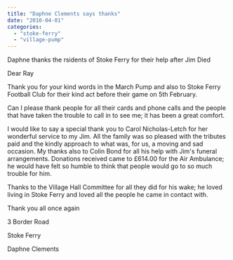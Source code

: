 ```yaml
---
title: "Daphne Clements says thanks"
date: "2010-04-01"
categories: 
  - "stoke-ferry"
  - "village-pump"
---
```


Daphne thanks the rsidents of Stoke Ferry for their help after Jim Died

Dear Ray

Thank you for your kind words in the March Pump and also to Stoke Ferry Football Club for their kind act before their game on 5th February.

Can I please thank people for all their cards and phone calls and the people that have taken the trouble to call in to see me; it has been a great comfort.

I would like to say a special thank you to Carol Nicholas-Letch for her wonderful service to my Jim. All the family was so pleased with the tributes paid and the kindly approach to what was, for us, a moving and sad occasion. My thanks also to Colin Bond for all his help with Jim's funeral arrangements. Donations received came to £614.00 for the Air Ambulance; he would have felt so humble to think that people would go to so much trouble for him.

Thanks to the Village Hall Committee for all they did for his wake; he loved living in Stoke Ferry and loved all the people he came in contact with.

Thank you all once again

3 Border Road

Stoke Ferry

Daphne Clements
